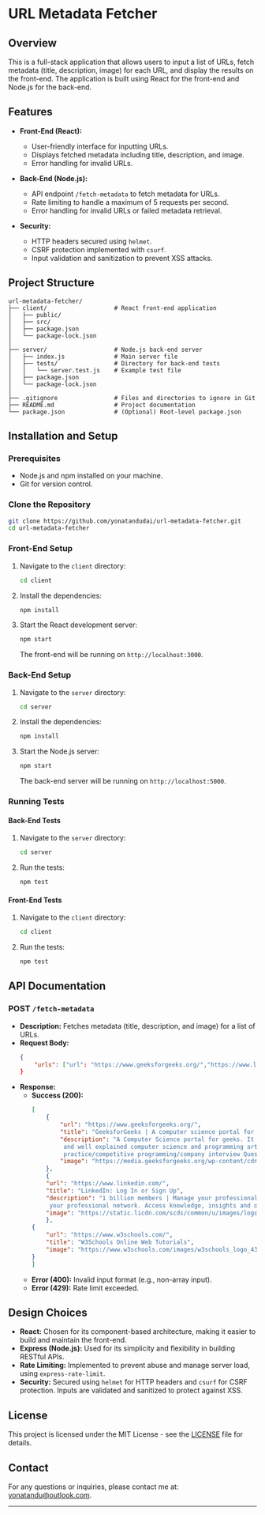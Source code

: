 # URL Metadata Fetcher

## Overview

This is a full-stack application that allows users to input a list of URLs, fetch metadata (title, description, image) for each URL, and display the results on the front-end. The application is built using React for the front-end and Node.js for the back-end.

## Features

- **Front-End (React):**
  - User-friendly interface for inputting URLs.
  - Displays fetched metadata including title, description, and image.
  - Error handling for invalid URLs.

- **Back-End (Node.js):**
  - API endpoint `/fetch-metadata` to fetch metadata for URLs.
  - Rate limiting to handle a maximum of 5 requests per second.
  - Error handling for invalid URLs or failed metadata retrieval.

- **Security:**
  - HTTP headers secured using `helmet`.
  - CSRF protection implemented with `csurf`.
  - Input validation and sanitization to prevent XSS attacks.

## Project Structure

```
url-metadata-fetcher/
├── client/                   # React front-end application
│   ├── public/
│   ├── src/
│   ├── package.json
│   └── package-lock.json
│
├── server/                   # Node.js back-end server
│   ├── index.js              # Main server file
│   ├── tests/                # Directory for back-end tests
│   │   └── server.test.js    # Example test file
│   ├── package.json
│   └── package-lock.json
│
├── .gitignore                # Files and directories to ignore in Git
├── README.md                 # Project documentation
└── package.json              # (Optional) Root-level package.json
```

## Installation and Setup

### Prerequisites

- Node.js and npm installed on your machine.
- Git for version control.

### Clone the Repository

```bash
git clone https://github.com/yonatandudai/url-metadata-fetcher.git
cd url-metadata-fetcher
```

### Front-End Setup

1. Navigate to the `client` directory:
   ```bash
   cd client
   ```
2. Install the dependencies:
   ```bash
   npm install
   ```
3. Start the React development server:
   ```bash
   npm start
   ```
   The front-end will be running on `http://localhost:3000`.

### Back-End Setup

1. Navigate to the `server` directory:
   ```bash
   cd server
   ```
2. Install the dependencies:
   ```bash
   npm install
   ```
3. Start the Node.js server:
   ```bash
   npm start
   ```
   The back-end server will be running on `http://localhost:5000`.

### Running Tests

#### Back-End Tests

1. Navigate to the `server` directory:
   ```bash
   cd server
   ```
2. Run the tests:
   ```bash
   npm test
   ```

#### Front-End Tests

1. Navigate to the `client` directory:
   ```bash
   cd client
   ```
2. Run the tests:
   ```bash
   npm test
   ```

## API Documentation

### POST `/fetch-metadata`

- **Description:** Fetches metadata (title, description, and image) for a list of URLs.
- **Request Body:**
  ```json
  {
      "urls": ["url": "https://www.geeksforgeeks.org/","https://www.linkedin.com/", "https://www.w3schools.com/"]}'
  }
  ```
- **Response:**
  - **Success (200):**
    ```json
    [
        {
            "url": "https://www.geeksforgeeks.org/",
            "title": "GeeksforGeeks | A computer science portal for geeks",
            "description": "A Computer Science portal for geeks. It contains well written, well thought 
             and well explained computer science and programming articles, quizzes and 
             practice/competitive programming/company interview Questions.",
            "image": "https://media.geeksforgeeks.org/wp-content/cdn-uploads/gfg_200x200-min.png"
        },
        {
        "url": "https://www.linkedin.com/",
        "title": "LinkedIn: Log In or Sign Up",
        "description": "1 billion members | Manage your professional identity. Build and engage with 
         your professional network. Access knowledge, insights and opportunities.",
        "image": "https://static.licdn.com/scds/common/u/images/logos/favicons/v1/favicon.ico"
        },
    {
        "url": "https://www.w3schools.com/",
        "title": "W3Schools Online Web Tutorials",
        "image": "https://www.w3schools.com/images/w3schools_logo_436_2.png"
    }
    ]
    ```
  - **Error (400):** Invalid input format (e.g., non-array input).
  - **Error (429):** Rate limit exceeded.

## Design Choices

- **React:** Chosen for its component-based architecture, making it easier to build and maintain the front-end.
- **Express (Node.js):** Used for its simplicity and flexibility in building RESTful APIs.
- **Rate Limiting:** Implemented to prevent abuse and manage server load, using `express-rate-limit`.
- **Security:** Secured using `helmet` for HTTP headers and `csurf` for CSRF protection. Inputs are validated and sanitized to protect against XSS.

## License

This project is licensed under the MIT License - see the [LICENSE](LICENSE) file for details.

## Contact

For any questions or inquiries, please contact me at: yonatandu@outlook.com.

---